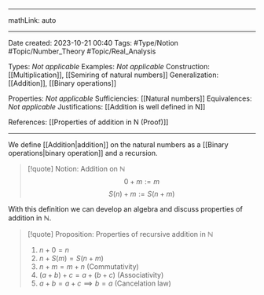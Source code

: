 
---

mathLink: auto

---
Date created: 2023-10-21 00:40
Tags: #Type/Notion #Topic/Number_Theory #Topic/Real_Analysis 

Types:  _Not applicable_ 
Examples:  _Not applicable_
Construction: [[Multiplication]], [[Semiring of natural numbers]]
Generalization: [[Addition]], [[Binary operations]]

Properties: _Not applicable_
Sufficiencies: [[Natural numbers]]
Equivalences: _Not applicable_
Justifications: [[Addition is well defined in N]]

References: [[Properties of addition in N (Proof)]]

---  

We define [[Addition|addition]] on the natural numbers as a [[Binary operations|binary operation]] and a recursion.

> [!quote] Notion: Addition on $\mathbb N$
> $$0+m:=m$$
> $$S(n)+m:=S(n+m)$$

With this definition we can develop an algebra and discuss properties of addition in $\mathbb N$.

> [!quote] Proposition: Properties of recursive addition in $\mathbb N$
> 1. $n+0=n$
> 2. $n+S(m)=S(n+m)$
> 3. $n+m=m+n$ (Commutativity)
> 4. $(a+b)+c=a+(b+c)$ (Associativity)
> 5. $a+b=a+c\implies b=a$ (Cancelation law)



